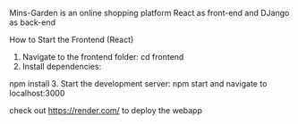 Mins-Garden is an online shopping platform 
React as front-end and DJango as back-end

How to Start the Frontend (React)
 1. Navigate to the frontend folder:
cd frontend
 2. Install dependencies:

npm install
3. Start the development server:
npm start and navigate to localhost:3000


check out https://render.com/ to deploy the webapp
